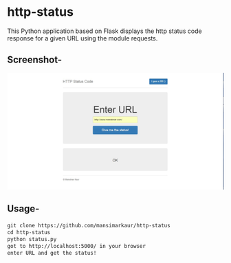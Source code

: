 # http-status
This Python application based on Flask displays the http status code response for a given URL using the module requests.

## Screenshot- 
![Screenshot for http-status](/static/img/screenshot.jpg?raw=true "Screenshot for http-status")

## Usage-
	git clone https://github.com/mansimarkaur/http-status
	cd http-status
	python status.py
	got to http://localhost:5000/ in your browser
	enter URL and get the status!


